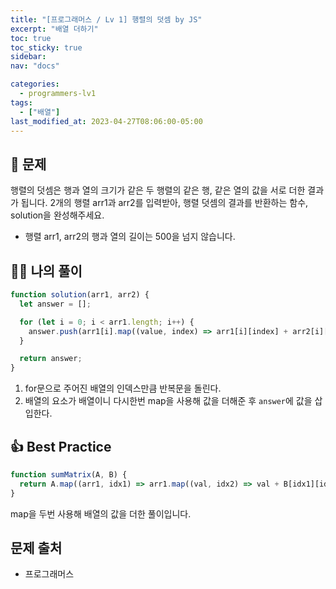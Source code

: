 ```yaml
---
title: "[프로그래머스 / Lv 1] 행렬의 덧셈 by JS"
excerpt: "배열 더하기"
toc: true
toc_sticky: true
sidebar:
nav: "docs"

categories:
  - programmers-lv1
tags:
  - ["배열"]
last_modified_at: 2023-04-27T08:06:00-05:00
---
```


## 📄 문제

행렬의 덧셈은 행과 열의 크기가 같은 두 행렬의 같은 행, 같은 열의 값을 서로 더한 결과가 됩니다. 2개의 행렬 arr1과 arr2를 입력받아, 행렬 덧셈의 결과를 반환하는 함수, solution을 완성해주세요.

- 행렬 arr1, arr2의 행과 열의 길이는 500을 넘지 않습니다.

## 🙋‍♀️ 나의 풀이

```js
function solution(arr1, arr2) {
  let answer = [];

  for (let i = 0; i < arr1.length; i++) {
    answer.push(arr1[i].map((value, index) => arr1[i][index] + arr2[i][index]));
  }

  return answer;
}
```

1. for문으로 주어진 배열의 인덱스만큼 반복문을 돌린다.
2. 배열의 요소가 배열이니 다시한번 map을 사용해 값을 더해준 후 `answer`에 값을 삽입한다.

## 👍 Best Practice

```js
function sumMatrix(A, B) {
  return A.map((arr1, idx1) => arr1.map((val, idx2) => val + B[idx1][idx2]));
}
```

map을 두번 사용해 배열의 값을 더한 풀이입니다.

## 문제 출처

- 프로그래머스
